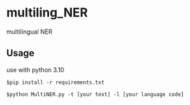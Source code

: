 # multiling_NER
multilingual NER

## Usage
use with python 3.10

`$pip install -r requirements.txt`

`$python MultiNER.py -t [your text] -l [your language code]`
